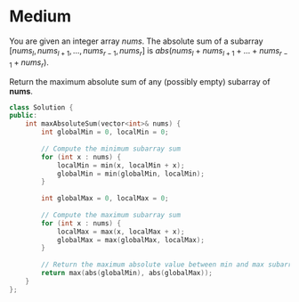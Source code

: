 # Medium

You are given an integer array $nums$. The absolute sum of a subarray $[nums_l, nums_{l+1}, ..., nums_{r-1}, nums_r]$ is $abs(nums_l + nums_{l+1} + ... + nums_{r-1} + nums_r)$.

Return the maximum absolute sum of any (possibly empty) subarray of **nums**.

```cpp
class Solution {
public:
    int maxAbsoluteSum(vector<int>& nums) {
        int globalMin = 0, localMin = 0;
        
        // Compute the minimum subarray sum
        for (int x : nums) {
            localMin = min(x, localMin + x);
            globalMin = min(globalMin, localMin);
        }
        
        int globalMax = 0, localMax = 0;
        
        // Compute the maximum subarray sum
        for (int x : nums) {
            localMax = max(x, localMax + x);
            globalMax = max(globalMax, localMax);
        }
        
        // Return the maximum absolute value between min and max subarray sums
        return max(abs(globalMin), abs(globalMax));
    }
};
```
